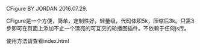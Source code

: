 
CFigure BY JORDAN 2016.07.29.

CFigure是一个方便，简单，定制性好，轻量级，代码体积5k，压缩后3k。只需3步即可在页面上添加不止一个漂亮的可互交的轮播图插件。不依赖于任何js库。

使用方法请查看index.html

